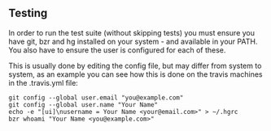Testing
-------

In order to run the test suite (without skipping tests) you must ensure you
have git, bzr and hg installed on your system - and available in your PATH.
You also have to ensure the user is configured for each of these.

This is usually done by editing the config file, but may differ from system
to system, as an example you can see how this is done on the travis
machines in the .travis.yml file:

    git config --global user.email "you@example.com"
    git config --global user.name "Your Name"
    echo -e "[ui]\nusername = Your Name <your@email.com>" > ~/.hgrc
    bzr whoami "Your Name <you@example.com>"